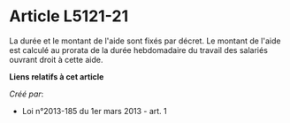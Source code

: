 # Article L5121-21

La durée et le montant de l'aide sont fixés par décret. Le montant de l'aide est calculé au prorata de la durée hebdomadaire
du travail des salariés ouvrant droit à cette aide.

**Liens relatifs à cet article**

_Créé par_:

  - Loi n°2013-185 du 1er mars 2013 - art. 1
